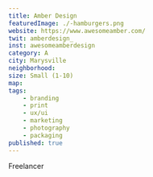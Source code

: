 ```yaml
---
title: Amber Design
featuredImage: ./-hamburgers.png
website: https://www.awesomeamber.com/
twit: amberdesign_
inst: awesomeamberdesign
category: A
city: Marysville
neighborhood:
size: Small (1-10)
map: 
tags:
    - branding
    - print
    - ux/ui
    - marketing
    - photography
    - packaging
published: true
---
```


Freelancer
